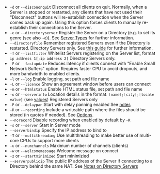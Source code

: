 - `-d`  or `--discononquit`   Disconnect all clients on quit. Normally, when a Server is stopped or restarted, any clients that have not used their "Disconnect" buttons will re-establish connection when the Server comes back up again. Using this option forces clients to manually re-establish their connections to the Server.  
- `-e`  or `--directoryserver`  Register the Server on a Directory (e.g. to set its genre (see also `-o`)). See [Server Types](#server-types) for further information.
- `--directoryfile` Remember registered Servers even if the Directory is restarted. Directory Servers only. See [this guide](Custom-Directories) for further information. 
- `-f`  or `--listfilter`     Whitelist Servers registering on the Server list, format `ip address 1[;ip address 2]` Directory Servers only. 
-  `-F`  or `--fastupdate`     Reduces latency if clients connect with "Enable Small Network Buffers" option. Requires faster CPU to avoid dropouts, and more bandwidth to enabled clients.
-  `-l`  or `--log`            Enable logging, set path and file name                                                                    
- `-L`  or `--licence`        Show an agreement window before users can connect
- `-m`  or `--htmlstatus`     Enable HTML status file, set path and file name
- `-o`  or `--serverinfo`     Location details in the format:  `[name];[city];[locale value]` (see [values](https://doc.qt.io/qt-5/qlocale.html#Country-enum)) Registered Servers only
- `-P`  or `--delaypan`       Start with delay panning enabled See [notes](#delay-panning)
- `-R`  or `--recording`      Include a writeable path where the files should be stored (in quotes if needed).  See [Options](#options).  
- `--norecord`       Disable recording when enabled by default by `-R`                                                 
- `-s` or `--server` Start in Server mode
- `--serverbindip`  Specify the IP address to bind to              
-  `-T` or `--multithreading`  Use multithreading to make better use of multi-core CPUs to support more clients
-  `-u` or `--numchannels`   Maximum number of channels (clients)
-  `-w` or `--welcomemessage`  Welcome message on connect
-  `-z` or `--startminimized`  Start minimizied
-  `--serverpublicip`  The public IP address of the Server if connecting to a Directory behind the same NAT. See [Notes on Directory Servers](Running-a-Server#points-to-note-about-directories)
